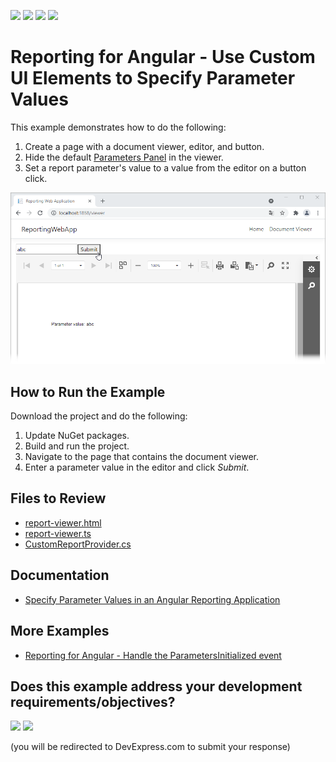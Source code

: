 <!-- default badges list -->
![](https://img.shields.io/endpoint?url=https://codecentral.devexpress.com/api/v1/VersionRange/411864557/23.2.3%2B)
[![](https://img.shields.io/badge/Open_in_DevExpress_Support_Center-FF7200?style=flat-square&logo=DevExpress&logoColor=white)](https://supportcenter.devexpress.com/ticket/details/T1034311)
[![](https://img.shields.io/badge/📖_How_to_use_DevExpress_Examples-e9f6fc?style=flat-square)](https://docs.devexpress.com/GeneralInformation/403183)
[![](https://img.shields.io/badge/💬_Leave_Feedback-feecdd?style=flat-square)](#does-this-example-address-your-development-requirementsobjectives)
<!-- default badges end -->
# Reporting for Angular - Use Custom UI Elements to Specify Parameter Values

This example demonstrates how to do the following:

1. Create a page with a document viewer, editor, and button.
2. Hide the default [Parameters Panel](https://docs.devexpress.com/XtraReports/402960) in the viewer.
3. Set a report parameter's value to a value from the editor on a button click.

![](Images/reporting-angular-specify-parameter-values.png)

## How to Run the Example

Download the project and do the following:

1. Update NuGet packages.
2. Build and run the project.
3. Navigate to the page that contains the document viewer.
4. Enter a parameter value in the editor and click *Submit*.

## Files to Review

- [report-viewer.html](ReportingWebApp/ClientApp/src/app/reportviewer/report-viewer.html)
- [report-viewer.ts](ReportingWebApp/ClientApp/src/app/reportviewer/report-viewer.ts)
- [CustomReportProvider.cs](ReportingWebApp/Services/CustomReportProvider.cs)

## Documentation

- [Specify Parameter Values in an Angular Reporting Application](https://docs.devexpress.com/XtraReports/401930)

## More Examples

- [Reporting for Angular - Handle the ParametersInitialized event](https://github.com/DevExpress-Examples/angular-reporting-handle-parameters-initialized-event)
<!-- feedback -->
## Does this example address your development requirements/objectives?

[<img src="https://www.devexpress.com/support/examples/i/yes-button.svg"/>](https://www.devexpress.com/support/examples/survey.xml?utm_source=github&utm_campaign=angular-reporting-use-custom-ui-elements-to-specify-parameters&~~~was_helpful=yes) [<img src="https://www.devexpress.com/support/examples/i/no-button.svg"/>](https://www.devexpress.com/support/examples/survey.xml?utm_source=github&utm_campaign=angular-reporting-use-custom-ui-elements-to-specify-parameters&~~~was_helpful=no)

(you will be redirected to DevExpress.com to submit your response)
<!-- feedback end -->
